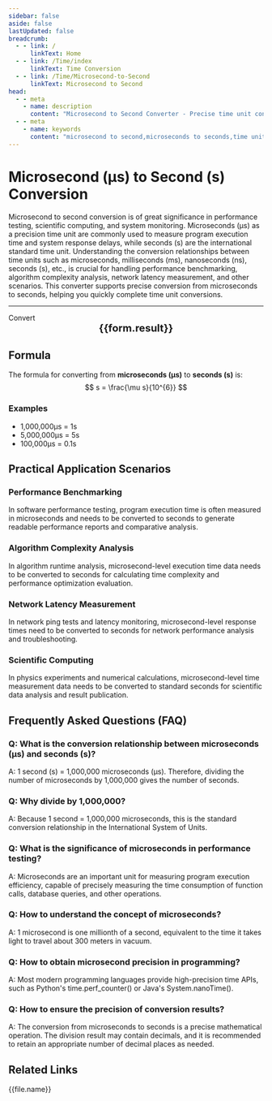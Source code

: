 ```yaml
---
sidebar: false
aside: false
lastUpdated: false
breadcrumb:
  - - link: /
      linkText: Home
  - - link: /Time/index
      linkText: Time Conversion
  - - link: /Time/Microsecond-to-Second
      linkText: Microsecond to Second
head:
  - - meta
    - name: description
      content: "Microsecond to Second Converter - Precise time unit conversion tool supporting fast conversion from microseconds to seconds. Suitable for performance testing, scientific computing, system monitoring, and other scenarios. Provides conversion relationships and practical application guidance for time units including microseconds (μs), milliseconds (ms), nanoseconds (ns), seconds (s), etc."
  - - meta
    - name: keywords
      content: "microsecond to second,microseconds to seconds,time unit conversion,μs to second,microsecond converter,second conversion,time conversion,performance testing,scientific computing,system monitoring,microsecond symbol,time units,microseconds,seconds,time measurement,precision timing"
---
```

# Microsecond (μs) to Second (s) Conversion

Microsecond to second conversion is of great significance in performance testing, scientific computing, and system monitoring. Microseconds (μs) as a precision time unit are commonly used to measure program execution time and system response delays, while seconds (s) are the international standard time unit. Understanding the conversion relationships between time units such as microseconds, milliseconds (ms), nanoseconds (ns), seconds (s), etc., is crucial for handling performance benchmarking, algorithm complexity analysis, network latency measurement, and other scenarios. This converter supports precise conversion from microseconds to seconds, helping you quickly complete time unit conversions.

---
<script setup>
import { onMounted, reactive, inject, ref } from 'vue'
import { NButton,NForm ,NFormItem,NInput,NInputNumber,NSelect,NCard,useMessage,NGrid ,NGi  } from 'naive-ui'
import { defineClientComponent } from 'vitepress'
import { Time } from '../files';

const convert = inject('convert')
const seoKey = [
  'us and ns', 'is ms millisecond', 'ps and ns conversion', 's and ms', 'how many s in ms',
  'ns and s conversion', 'ms and s conversion', 'how many seconds in a microsecond', 'microsecond unit', 'how many seconds is microseconds',
  's and ms conversion', 'picosecond and femtosecond', 'second millisecond', 'what unit is ns', 'what unit is μs',
  'second unit', 'microsecond and second conversion', 'microsecond unit', 'ms and s', 'millisecond english',
  'how many seconds is milliseconds', 'microsecond millisecond', 'millisecond and second', 'microsecond and second conversion', 'how many seconds is us',
  'microsecond and second', 'µs', 'microsec', 'microsecond symbol', 'ms and s conversion',
  'what unit is sec', 'second english', 'μs', 'microsecond', 'what unit is ms',
  'nanosecond', 'microseconds', 'ms to s', 'time units', 'femtosecond',
  'millisecond', 'milliseconds', 'millisecond', 'how many milliseconds in a second', 'seconds',
  'millisecond and second conversion', 'microsecond to second', 'microseconds to seconds'
]
const form = reactive({
  number: null,
  result: '',
  title:'Microsecond to Second Converter',
})

const convertHandler = () => {
  if (form.number !== null && !isNaN(form.number)) {
    const convertedValue = parseFloat(form.number) / 1000000
    form.result = `${form.number}μs = ${convertedValue.toFixed(6)}s`
  } else {
    form.result = 'Please enter a valid number.'
  }
}
</script>

<n-form size="large" :model="form">
  <n-form-item label="Microseconds (μs)">
    <n-input-number v-model:value="form.number" placeholder="Enter microseconds" style="width: 100%" />
  </n-form-item>
  <n-form-item>
    <n-button type="info" @click="convertHandler" block>Convert</n-button>
  </n-form-item>
</n-form>

<n-card :title="form.title" embedded :bordered="false" hoverable segmented>
  <div style="text-align:center;font-size:20px;">
    <strong>{{form.result}}</strong>
  </div>
  <template #footer>
    <div style="display: flex; flex-wrap: wrap; gap: 8px; justify-content: center;">
      <span v-for="keyword in seoKey" :key="keyword" style="background: #f0f0f0; padding: 4px 8px; border-radius: 4px; font-size: 12px; color: #666;">
        {{keyword}}
      </span>
    </div>
  </template>
</n-card>

## Formula

The formula for converting from **microseconds (μs)** to **seconds (s)** is:
$$ s = \frac{\mu s}{10^{6}} $$

### Examples
- 1,000,000μs = 1s
- 5,000,000μs = 5s
- 100,000μs = 0.1s

## Practical Application Scenarios

### Performance Benchmarking
In software performance testing, program execution time is often measured in microseconds and needs to be converted to seconds to generate readable performance reports and comparative analysis.

### Algorithm Complexity Analysis
In algorithm runtime analysis, microsecond-level execution time data needs to be converted to seconds for calculating time complexity and performance optimization evaluation.

### Network Latency Measurement
In network ping tests and latency monitoring, microsecond-level response times need to be converted to seconds for network performance analysis and troubleshooting.

### Scientific Computing
In physics experiments and numerical calculations, microsecond-level time measurement data needs to be converted to standard seconds for scientific data analysis and result publication.

## Frequently Asked Questions (FAQ)

### Q: What is the conversion relationship between microseconds (μs) and seconds (s)?
A: 1 second (s) = 1,000,000 microseconds (μs). Therefore, dividing the number of microseconds by 1,000,000 gives the number of seconds.

### Q: Why divide by 1,000,000?
A: Because 1 second = 1,000,000 microseconds, this is the standard conversion relationship in the International System of Units.

### Q: What is the significance of microseconds in performance testing?
A: Microseconds are an important unit for measuring program execution efficiency, capable of precisely measuring the time consumption of function calls, database queries, and other operations.

### Q: How to understand the concept of microseconds?
A: 1 microsecond is one millionth of a second, equivalent to the time it takes light to travel about 300 meters in vacuum.

### Q: How to obtain microsecond precision in programming?
A: Most modern programming languages provide high-precision time APIs, such as Python's time.perf_counter() or Java's System.nanoTime().

### Q: How to ensure the precision of conversion results?
A: The conversion from microseconds to seconds is a precise mathematical operation. The division result may contain decimals, and it is recommended to retain an appropriate number of decimal places as needed.

## Related Links
<n-grid x-gap="12" :cols="2">
  <n-gi v-for="(file, index) in Time" :key="index">
    <n-button
      text
      tag="a"
      :href="file.path"
      type="info"
    >
      {{file.name}}
    </n-button>
  </n-gi>
</n-grid>